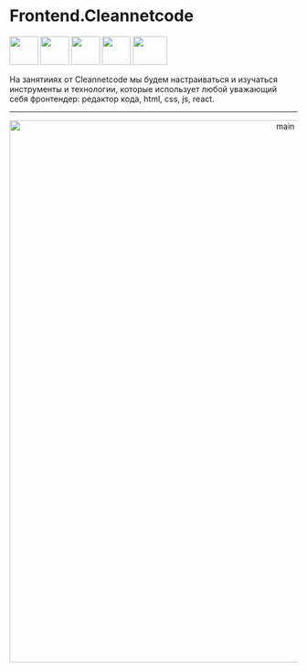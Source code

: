 # Frontend.Cleannetcode 
<img src="https://user-images.githubusercontent.com/54149866/136009480-440ed75d-2295-4a63-a495-873cba21e144.png" width="50" height="50"/> <img src="https://upload.wikimedia.org/wikipedia/commons/thumb/9/99/Unofficial_JavaScript_logo_2.svg/1200px-Unofficial_JavaScript_logo_2.svg.png" width="50" height="50"/> <img src="https://lh3.googleusercontent.com/proxy/n3NYDIpUvpDeSkoBWiqcdjIHVckJDu26UloeLYdOEgVYNSfo7gJQu5Ylkyxk6HiW517FGkPtDDdeMfD2-ZrtHOCIjvj_hWt64UvB5Wo" width="50" height="50"/> <img src="https://cdn.freelogovectors.net/wp-content/uploads/2020/04/css-3-logo.png" width="50" height="50"/> <img src="https://res.cloudinary.com/practicaldev/image/fetch/s--qo_Wp38Z--/c_limit%2Cf_auto%2Cfl_progressive%2Cq_auto%2Cw_880/https://dev-to-uploads.s3.amazonaws.com/i/e0nl7ziy1la7bpwj7rsp.png" width="60" height="50"/>

На занятииях от Cleannetcode мы будем настраиваться и изучаться инструменты и технологии, которые использует любой уважающий себя фронтендер: редактор кода, html, css, js, react.
____
<p align="center">
  <img src="http://dl3.joxi.net/drive/2021/10/05/0023/3726/1527438/38/6ed21b368e.jpg" alt="main" width="950">
</p>
